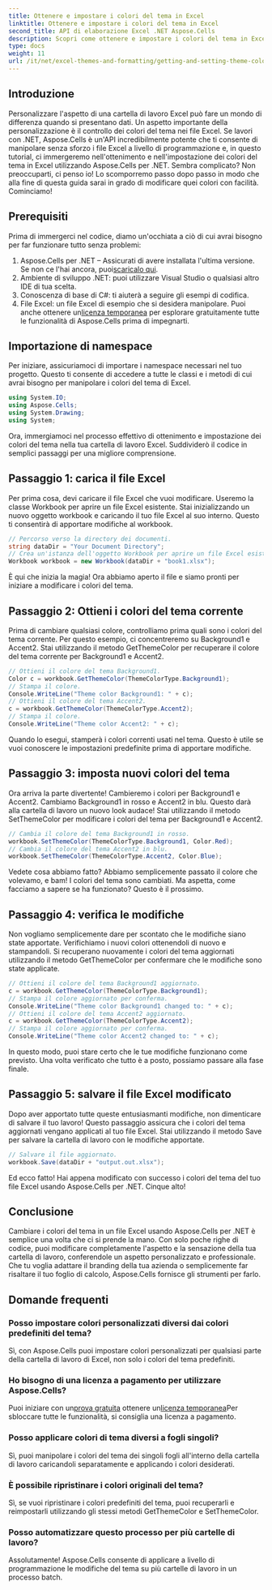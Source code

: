 ```yaml
---
title: Ottenere e impostare i colori del tema in Excel
linktitle: Ottenere e impostare i colori del tema in Excel
second_title: API di elaborazione Excel .NET Aspose.Cells
description: Scopri come ottenere e impostare i colori del tema in Excel usando Aspose.Cells per .NET con questo tutorial facile da seguire. Guida completa passo dopo passo ed esempi di codice inclusi.
type: docs
weight: 11
url: /it/net/excel-themes-and-formatting/getting-and-setting-theme-colors/
---
```

## Introduzione
Personalizzare l'aspetto di una cartella di lavoro Excel può fare un mondo di differenza quando si presentano dati. Un aspetto importante della personalizzazione è il controllo dei colori del tema nei file Excel. Se lavori con .NET, Aspose.Cells è un'API incredibilmente potente che ti consente di manipolare senza sforzo i file Excel a livello di programmazione e, in questo tutorial, ci immergeremo nell'ottenimento e nell'impostazione dei colori del tema in Excel utilizzando Aspose.Cells per .NET.
Sembra complicato? Non preoccuparti, ci penso io! Lo scomporremo passo dopo passo in modo che alla fine di questa guida sarai in grado di modificare quei colori con facilità. Cominciamo!
## Prerequisiti
Prima di immergerci nel codice, diamo un'occhiata a ciò di cui avrai bisogno per far funzionare tutto senza problemi:
1. Aspose.Cells per .NET – Assicurati di avere installata l'ultima versione. Se non ce l'hai ancora, puoi[scaricalo qui](https://releases.aspose.com/cells/net/).
2. Ambiente di sviluppo .NET: puoi utilizzare Visual Studio o qualsiasi altro IDE di tua scelta.
3. Conoscenza di base di C#: ti aiuterà a seguire gli esempi di codifica.
4. File Excel: un file Excel di esempio che si desidera manipolare.
 Puoi anche ottenere un[licenza temporanea](https://purchase.aspose.com/temporary-license/) per esplorare gratuitamente tutte le funzionalità di Aspose.Cells prima di impegnarti.
## Importazione di namespace
Per iniziare, assicuriamoci di importare i namespace necessari nel tuo progetto. Questo ti consente di accedere a tutte le classi e i metodi di cui avrai bisogno per manipolare i colori del tema di Excel.
```csharp
using System.IO;
using Aspose.Cells;
using System.Drawing;
using System;
```
Ora, immergiamoci nel processo effettivo di ottenimento e impostazione dei colori del tema nella tua cartella di lavoro Excel. Suddividerò il codice in semplici passaggi per una migliore comprensione.
## Passaggio 1: carica il file Excel
Per prima cosa, devi caricare il file Excel che vuoi modificare. Useremo la classe Workbook per aprire un file Excel esistente.
Stai inizializzando un nuovo oggetto workbook e caricando il tuo file Excel al suo interno. Questo ti consentirà di apportare modifiche al workbook.
```csharp
// Percorso verso la directory dei documenti.
string dataDir = "Your Document Directory";
// Crea un'istanza dell'oggetto Workbook per aprire un file Excel esistente.
Workbook workbook = new Workbook(dataDir + "book1.xlsx");
```
È qui che inizia la magia! Ora abbiamo aperto il file e siamo pronti per iniziare a modificare i colori del tema.
## Passaggio 2: Ottieni i colori del tema corrente
Prima di cambiare qualsiasi colore, controlliamo prima quali sono i colori del tema corrente. Per questo esempio, ci concentreremo su Background1 e Accent2.
Stai utilizzando il metodo GetThemeColor per recuperare il colore del tema corrente per Background1 e Accent2.
```csharp
// Ottieni il colore del tema Background1.
Color c = workbook.GetThemeColor(ThemeColorType.Background1);
// Stampa il colore.
Console.WriteLine("Theme color Background1: " + c);
// Ottieni il colore del tema Accent2.
c = workbook.GetThemeColor(ThemeColorType.Accent2);
// Stampa il colore.
Console.WriteLine("Theme color Accent2: " + c);
```
Quando lo esegui, stamperà i colori correnti usati nel tema. Questo è utile se vuoi conoscere le impostazioni predefinite prima di apportare modifiche.
## Passaggio 3: imposta nuovi colori del tema
Ora arriva la parte divertente! Cambieremo i colori per Background1 e Accent2. Cambiamo Background1 in rosso e Accent2 in blu. Questo darà alla cartella di lavoro un nuovo look audace!
Stai utilizzando il metodo SetThemeColor per modificare i colori del tema per Background1 e Accent2.
```csharp
// Cambia il colore del tema Background1 in rosso.
workbook.SetThemeColor(ThemeColorType.Background1, Color.Red);
// Cambia il colore del tema Accent2 in blu.
workbook.SetThemeColor(ThemeColorType.Accent2, Color.Blue);
```
Vedete cosa abbiamo fatto? Abbiamo semplicemente passato il colore che volevamo, e bam! I colori del tema sono cambiati. Ma aspetta, come facciamo a sapere se ha funzionato? Questo è il prossimo.
## Passaggio 4: verifica le modifiche
Non vogliamo semplicemente dare per scontato che le modifiche siano state apportate. Verifichiamo i nuovi colori ottenendoli di nuovo e stampandoli.
Si recuperano nuovamente i colori del tema aggiornati utilizzando il metodo GetThemeColor per confermare che le modifiche sono state applicate.
```csharp
// Ottieni il colore del tema Background1 aggiornato.
c = workbook.GetThemeColor(ThemeColorType.Background1);
// Stampa il colore aggiornato per conferma.
Console.WriteLine("Theme color Background1 changed to: " + c);
// Ottieni il colore del tema Accent2 aggiornato.
c = workbook.GetThemeColor(ThemeColorType.Accent2);
// Stampa il colore aggiornato per conferma.
Console.WriteLine("Theme color Accent2 changed to: " + c);
```
In questo modo, puoi stare certo che le tue modifiche funzionano come previsto. Una volta verificato che tutto è a posto, possiamo passare alla fase finale.
## Passaggio 5: salvare il file Excel modificato
Dopo aver apportato tutte queste entusiasmanti modifiche, non dimenticare di salvare il tuo lavoro! Questo passaggio assicura che i colori del tema aggiornati vengano applicati al tuo file Excel.
Stai utilizzando il metodo Save per salvare la cartella di lavoro con le modifiche apportate.
```csharp
// Salvare il file aggiornato.
workbook.Save(dataDir + "output.out.xlsx");
```
Ed ecco fatto! Hai appena modificato con successo i colori del tema del tuo file Excel usando Aspose.Cells per .NET. Cinque alto!
## Conclusione
Cambiare i colori del tema in un file Excel usando Aspose.Cells per .NET è semplice una volta che ci si prende la mano. Con solo poche righe di codice, puoi modificare completamente l'aspetto e la sensazione della tua cartella di lavoro, conferendole un aspetto personalizzato e professionale. Che tu voglia adattare il branding della tua azienda o semplicemente far risaltare il tuo foglio di calcolo, Aspose.Cells fornisce gli strumenti per farlo.
## Domande frequenti
### Posso impostare colori personalizzati diversi dai colori predefiniti del tema?
Sì, con Aspose.Cells puoi impostare colori personalizzati per qualsiasi parte della cartella di lavoro di Excel, non solo i colori del tema predefiniti.
### Ho bisogno di una licenza a pagamento per utilizzare Aspose.Cells?
 Puoi iniziare con un[prova gratuita](https://releases.aspose.com/) ottenere un[licenza temporanea](https://purchase.aspose.com/temporary-license/)Per sbloccare tutte le funzionalità, si consiglia una licenza a pagamento.
### Posso applicare colori di tema diversi a fogli singoli?
Sì, puoi manipolare i colori del tema dei singoli fogli all'interno della cartella di lavoro caricandoli separatamente e applicando i colori desiderati.
### È possibile ripristinare i colori originali del tema?
Sì, se vuoi ripristinare i colori predefiniti del tema, puoi recuperarli e reimpostarli utilizzando gli stessi metodi GetThemeColor e SetThemeColor.
### Posso automatizzare questo processo per più cartelle di lavoro?
Assolutamente! Aspose.Cells consente di applicare a livello di programmazione le modifiche del tema su più cartelle di lavoro in un processo batch.